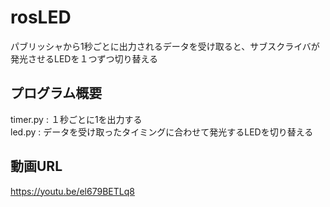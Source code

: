 # rosLED
パブリッシャから1秒ごとに出力されるデータを受け取ると、サブスクライバが発光させるLEDを１つずつ切り替える  
## プログラム概要
timer.py : １秒ごとに1を出力する  
led.py : データを受け取ったタイミングに合わせて発光するLEDを切り替える  
## 動画URL
https://youtu.be/el679BETLq8  

